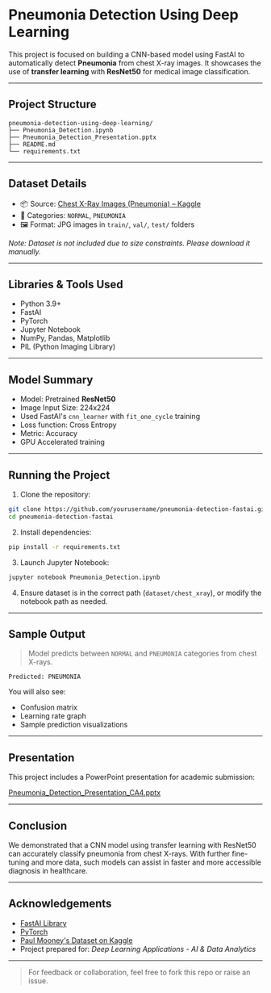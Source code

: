 # Pneumonia Detection Using Deep Learning

This project is focused on building a CNN-based model using FastAI to automatically detect **Pneumonia** from chest X-ray images. It showcases the use of **transfer learning** with **ResNet50** for medical image classification.

---

## Project Structure

```
pneumonia-detection-using-deep-learning/
├── Pneumonia_Detection.ipynb                
├── Pneumonia_Detection_Presentation.pptx 
├── README.md                                                          
└── requirements.txt                                  
```

---

## Dataset Details

- 📦 Source: [Chest X-Ray Images (Pneumonia) – Kaggle](https://www.kaggle.com/datasets/paultimothymooney/chest-xray-pneumonia)
- 📂 Categories: `NORMAL`, `PNEUMONIA`
- 🖼️ Format: JPG images in `train/`, `val/`, `test/` folders

*Note: Dataset is not included due to size constraints. Please download it manually.*

---

## Libraries & Tools Used

- Python 3.9+
- FastAI
- PyTorch
- Jupyter Notebook
- NumPy, Pandas, Matplotlib
- PIL (Python Imaging Library)

---

## Model Summary

- Model: Pretrained **ResNet50**
- Image Input Size: 224x224
- Used FastAI's `cnn_learner` with `fit_one_cycle` training
- Loss function: Cross Entropy
- Metric: Accuracy
- GPU Accelerated training

---

## Running the Project

1. Clone the repository:

```bash
git clone https://github.com/yourusername/pneumonia-detection-fastai.git
cd pneumonia-detection-fastai
```

2. Install dependencies:

```bash
pip install -r requirements.txt
```

3. Launch Jupyter Notebook:

```bash
jupyter notebook Pneumonia_Detection.ipynb
```

4. Ensure dataset is in the correct path (`dataset/chest_xray`), or modify the notebook path as needed.

---

## Sample Output

> Model predicts between `NORMAL` and `PNEUMONIA` categories from chest X-rays.

```
Predicted: PNEUMONIA
```

You will also see:
- Confusion matrix
- Learning rate graph
- Sample prediction visualizations

---

## Presentation

This project includes a PowerPoint presentation for academic submission:

[Pneumonia_Detection_Presentation_CA4.pptx](./Pneumonia_Detection_Presentation_CA4.pptx)

---

## Conclusion

We demonstrated that a CNN model using transfer learning with ResNet50 can accurately classify pneumonia from chest X-rays. With further fine-tuning and more data, such models can assist in faster and more accessible diagnosis in healthcare.

---

## Acknowledgements

- [FastAI Library](https://www.fast.ai/)
- [PyTorch](https://pytorch.org/)
- [Paul Mooney's Dataset on Kaggle](https://www.kaggle.com/datasets/paultimothymooney/chest-xray-pneumonia)
- Project prepared for: *Deep Learning Applications - AI & Data Analytics*

---

> For feedback or collaboration, feel free to fork this repo or raise an issue.
